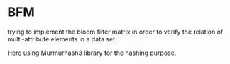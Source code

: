 # BFM
trying to implement the bloom filter matrix in order to verify the relation of multi-attribute elements in a data set.

Here using Murmurhash3 library for the hashing purpose.
